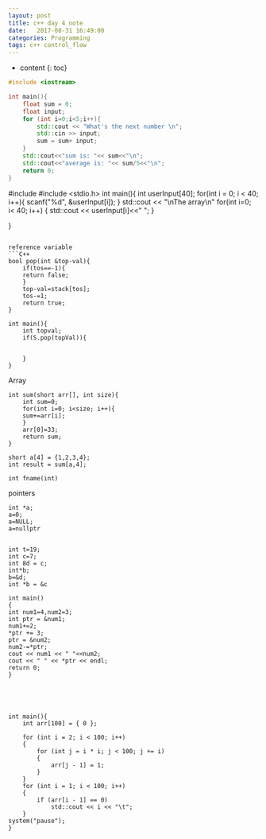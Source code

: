 ```yaml
---
layout: post
title: c++ day 4 note
date:   2017-08-31 16:49:00
categories: Programming 
tags: c++ control_flow
---
```


* content
{: toc}


```c++
#include <iostream>

int main(){
    float sum = 0;
    float input;
    for (int i=0;i<5;i++){
        std::cout << "What's the next number \n";
        std::cin >> input;
        sum = sum+ input;
    }
    std::cout<<"sum is: "<< sum<<"\n";
    std::cout<<"average is: "<< sum/5<<"\n";
    return 0;
}
```



#include <iostream>
#include <stdio.h>
int main(){
	int userInput[40];
	for(int i = 0; i < 40; i++){
	scanf("%d", &userInput[i]);
}
std::cout << "\nThe array\n"
for(int i=0; i< 40; i++)
{
	std::cout << userInput[i]<<" ";	
}


}

```

reference variable
```C++
bool pop(int &top-val){
    if(tos==-1){
    return false;
    }
    top-val=stack[tos];
    tos-=1;
    return true;
}

int main(){
    int topval;
    if(S.pop(topVal)){


    }
}
```
Array 
```
int sum(short arr[], int size){
    int sum=0;
    for(int i=0; i<size; i++){
    sum+=arr[i];
    }
    arr[0]=33;
    return sum;
}

short a[4] = {1,2,3,4};
int result = sum[a,4];
```

```
int fname(int)

```


pointers 

```
int *a;
a=0;
a=NULL;
a=nullptr


```


```
int t=19;
int c=7;
int 8d = c;
int*b;
b=&d;
int *b = &c
```




```
int main()
{
int num1=4,num2=3;
int ptr = &num1;
num1+=2;
*ptr += 3;
ptr = &num2;
num2-=*ptr;
cout << num1 << " "<<num2;
cout << " " << *ptr << endl;
return 0;
}
```





```




int main(){
    int arr[100] = { 0 };

    for (int i = 2; i < 100; i++)
    {
        for (int j = i * i; j < 100; j += i)
        {
            arr[j - 1] = 1;
        }
    }
    for (int i = 1; i < 100; i++)
    {
        if (arr[i - 1] == 0)
            std::cout << i << "\t";
    }
system("pause");
}
```



